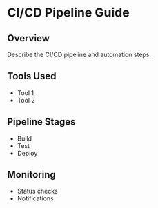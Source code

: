 # CI/CD Pipeline Guide

## Overview
Describe the CI/CD pipeline and automation steps.

## Tools Used
- Tool 1
- Tool 2

## Pipeline Stages
- Build
- Test
- Deploy

## Monitoring
- Status checks
- Notifications
